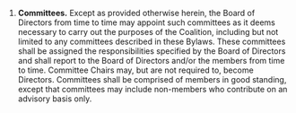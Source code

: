 1. **Committees.** Except as provided otherwise herein, the Board of Directors from time to time may appoint such committees as it deems necessary to carry out the purposes of the Coalition, including but not limited to any committees described in these Bylaws. These committees shall be assigned the responsibilities specified by the Board of Directors and shall report to the Board of Directors and/or the members from time to time. Committee Chairs may, but are not required to, become Directors. Committees shall be comprised of members in good standing, except that committees may include non-members who contribute on an advisory basis only.